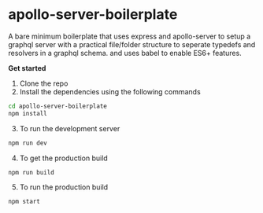 # apollo-server-boilerplate

A bare minimum boilerplate that uses express and apollo-server to setup a graphql server
with a practical file/folder structure to seperate typedefs and resolvers in a graphql schema.
and uses babel to enable ES6+ features.

**Get started**
1. Clone the repo
2. Install the dependencies using the following commands
  ```bash
  cd apollo-server-boilerplate
  npm install
  ```
3. To run the development server
  ```bash
  npm run dev
  ```
4. To get the production  build
 ```bash
 npm run build
 ```
 5. To run the production build
 ```bash
 npm start
 ```
 
